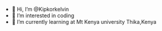 - 👋 Hi, I’m @Kipkorkelvin
- 👀 I’m interested in coding
- 🌱 I’m currently learning at Mt Kenya university Thika,Kenya

<!---
Kipkorkelvin/Kipkorkelvin is a ✨ special ✨ repository because its `README.md` (this file) appears on your GitHub profile.
You can click the Preview link to take a look at your changes.
--->
